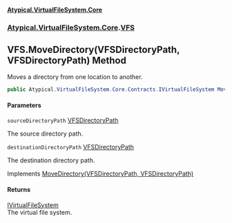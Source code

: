 #### [Atypical.VirtualFileSystem.Core](VirtualFileSystem.md 'VirtualFileSystem')
### [Atypical.VirtualFileSystem.Core](VirtualFileSystem.md#Atypical.VirtualFileSystem.Core 'Atypical.VirtualFileSystem.Core').[VFS](VFS.md 'Atypical.VirtualFileSystem.Core.VFS')

## VFS.MoveDirectory(VFSDirectoryPath, VFSDirectoryPath) Method

Moves a directory from one location to another.

```csharp
public Atypical.VirtualFileSystem.Core.Contracts.IVirtualFileSystem MoveDirectory(Atypical.VirtualFileSystem.Core.VFSDirectoryPath sourceDirectoryPath, Atypical.VirtualFileSystem.Core.VFSDirectoryPath destinationDirectoryPath);
```
#### Parameters

<a name='Atypical.VirtualFileSystem.Core.VFS.MoveDirectory(Atypical.VirtualFileSystem.Core.VFSDirectoryPath,Atypical.VirtualFileSystem.Core.VFSDirectoryPath).sourceDirectoryPath'></a>

`sourceDirectoryPath` [VFSDirectoryPath](VFSDirectoryPath.md 'Atypical.VirtualFileSystem.Core.VFSDirectoryPath')

The source directory path.

<a name='Atypical.VirtualFileSystem.Core.VFS.MoveDirectory(Atypical.VirtualFileSystem.Core.VFSDirectoryPath,Atypical.VirtualFileSystem.Core.VFSDirectoryPath).destinationDirectoryPath'></a>

`destinationDirectoryPath` [VFSDirectoryPath](VFSDirectoryPath.md 'Atypical.VirtualFileSystem.Core.VFSDirectoryPath')

The destination directory path.

Implements [MoveDirectory(VFSDirectoryPath, VFSDirectoryPath)](IVFSMove.MoveDirectory(VFSDirectoryPath,VFSDirectoryPath).md 'Atypical.VirtualFileSystem.Core.Contracts.IVFSMove.MoveDirectory(Atypical.VirtualFileSystem.Core.VFSDirectoryPath, Atypical.VirtualFileSystem.Core.VFSDirectoryPath)')

#### Returns
[IVirtualFileSystem](IVirtualFileSystem.md 'Atypical.VirtualFileSystem.Core.Contracts.IVirtualFileSystem')  
The virtual file system.